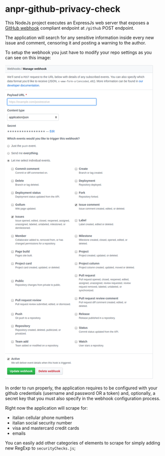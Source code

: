 # anpr-github-privacy-check


This NodeJs project executes an ExpressJs web server that exposes a 
[GitHub webhook](https://developer.github.com/webhooks) compliant endpoint
at `/github` POST endpoint.

The application will search for any sensitive information inside every new issue
and comment, censoring it and posting a warning to the author.

To setup the webhook you just have to modify your repo settings as you can
see on this image: 


![Immagine di configurazione web hooks github](https://github.com/SoluzioniFutura/anpr-github-privacy-check/blob/master/info.png?raw=true)


In order to run properly, the application requires to be configured with your
github credentials (username and password OR a token) and, optionally, a secret key
that you must also specify in the webhook configuration process.

Right now the application will scrape for:
- italian cellular phone numbers
- italian social security number
- visa and mastercard credit cards
- emails

You can easily add other categories of elements to scrape for simply adding 
new RegExp to `securityChecks.js`;
